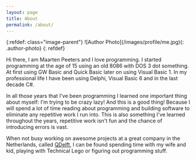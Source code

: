 ```yaml
---
layout: page
title: About
permalink: /about/
---
```

<article role="article" markdown="1">
{:refdef: class="image-parent"}
![Author Photo](/images/profile/me.jpg){: .author-photo}
{: refdef}

Hi there, I am Maarten Peeters and I love programming. I started programming at the age of 15 using an old 8086 with DOS 3 dot something. At first using GW Basic and Quick Basic later on using Visual Basic 1. In my professional life I have been using Delphi, Visual Basic 6 and in the last decade C#.


In all those years that I've been programming I learned one important thing about myself: I'm trying to be crazy lazy! And this is a good thing! Because I will spend a lot of time reading about programming and building software to eliminate any repetitive work I run into. This is also something I've learned throughout the years, repetitive work isn't fun and the chance of introducing errors is vast.


When not busy working on awesome projects at a great company in the Netherlands, called <a href="https://www.qdelft.nl/">QDelft</a>, I can be found spending time with my wife and kid, playing with Technical Lego or figuring out programming stuff.
</article>